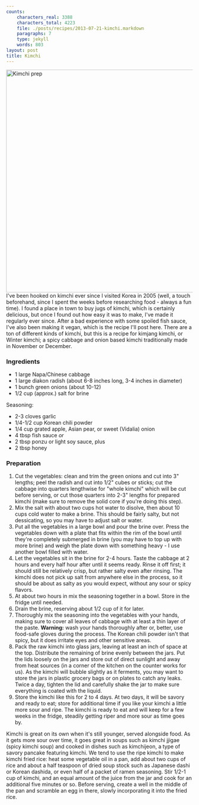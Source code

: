 ```yaml
---
counts:
    characters_real: 3388
    characters_total: 4223
    file: ./posts/recipes/2013-07-21-kimchi.markdown
    paragraphs: 7
    type: jekyll
    words: 803
layout: post
title: Kimchi
---
```


<img alt="Kimchi prep" src="/assets/recipes/kimchi.png"
style="float:left;margin-right:2em;width:600px;" />
I've been hooked on kimchi ever since I visited Korea in 2005 (well, a touch
beforehand, since I spent the weeks before researching food - always a fun
time).  I found a place in town to buy jugs of kimchi, which is certainly
delicious, but once I found out how easy it was to make, I've made it regularly
ever since.  After a bad experience with some spoiled fish sauce, I've also been
making it vegan, which is the recipe I'll post here.  There are a ton of
different kinds of kimchi, but this is a recipe for kimjang kimchi, or Winter
kimchi; a spicy cabbage and onion based kimchi traditionally made in November or
December.
<br clear="all" />

### Ingredients

* 1 large Napa/Chinese cabbage
* 1 large diakon radish (about 6-8 inches long, 3-4 inches in diameter)
* 1 bunch green onions (about 10-12)
* 1/2 cup (approx.) salt for brine

Seasoning:
* 2-3 cloves garlic
* 1/4-1/2 cup Korean chili powder
* 1/4 cup grated apple, Asian pear, or sweet (Vidalia) onion
* 4 tbsp fish sauce *or*
* 2 tbsp ponzu or light soy sauce, plus
* 2 tbsp honey

### Preparation

1. Cut the vegetables: clean and trim the green onions and cut into 3" lengths;
peel the radish and cut into 1/2" cubes or sticks; cut the cabbage into quarters
lengthwise for "whole kimchi" which will be cut before serving, or cut those
quarters into 2-3" lengths for prepared kimchi (make sure to remove the solid
core if you're doing this step).
2. Mix the salt with about two cups hot water to disolve, then about 10 cups
cold water to make a brine.  This should be fairly salty, but not dessicating,
so you may have to adjust salt or water.
3. Put all the vegetables in a large bowl and pour the brine over.  Press the
vegetables down with a plate that fits within the rim of the bowl until they're
completely submerged in brine (you may have to top up with more brine) and weigh
the plate down with something heavy - I use another bowl filled with water.
4. Let the vegetables sit in the brine for 2-4 hours.  Taste the cabbage at 2
hours and every half hour after until it seems ready.  Rinse it off first; it
should still be relatively crisp, but rather salty even after rinsing.  The
kimchi does not pick up salt from anywhere else in the process, so it should be
about as salty as you would expect, without any sour or spicy flavors.
5. At about two hours in mix the seasoning together in a bowl.  Store in the
fridge until needed.
6. Drain the brine, reserving about 1/2 cup of it for later.
7. Thoroughly mix the seasoning into the vegetables with your hands, making sure
to cover all leaves of cabbage with at least a thin layer of the paste.
**Warning:** wash your hands thoroughly after or, better, use food-safe gloves
during the process.  The Korean chili powder isn't that spicy, but it does
irritate eyes and other sensitive areas.
8. Pack the raw kimchi into glass jars, leaving at least an inch of space at the
top.  Distribute the remaining  of brine evenly between the jars.  Put the
lids loosely on the jars and store out of direct sunlight and away from heat
sources (in a corner of the kitchen on the counter works for us).  As the kimchi
will bubble slightly as it ferments, you may want to store the jars in plastic
grocery bags or on plates to catch any leaks.  Twice a day, tighten the lid and
carefully shake the jar to make sure everything is coated with the liquid.
9. Store the kimchi like this for 2 to 4 days.  At two days, it will be savory
and ready to eat; store for additional time if you like your kimchi a little
more sour and ripe.  The kimchi is ready to eat and will keep for a few weeks in
the fridge, steadily getting riper and more sour as time goes by.

Kimchi is great on its own when it's still younger, served alongside food.  As
it gets more sour over time, it goes great in soups such as kimchi jjigae (spicy
kimchi soup) and cooked in dishes such as kimchijeon, a type of savory pancake
featuring kimchi.  We tend to use the ripe kimchi to make kimchi fried rice:
heat some vegetable oil in a pan, add about two cups of rice and about a half
teaspoon of dried soup stock such as Japanese dashi or Korean dashida, or even
half of a packet of ramen seasoning.  Stir 1/2-1 cup of kimchi, and an equal
amount of the juice from the jar and cook for an additional five minutes or so.
Before serving, create a well in the middle of the pan and scramble an egg in
there, slowly incorporating it into the fried rice.

